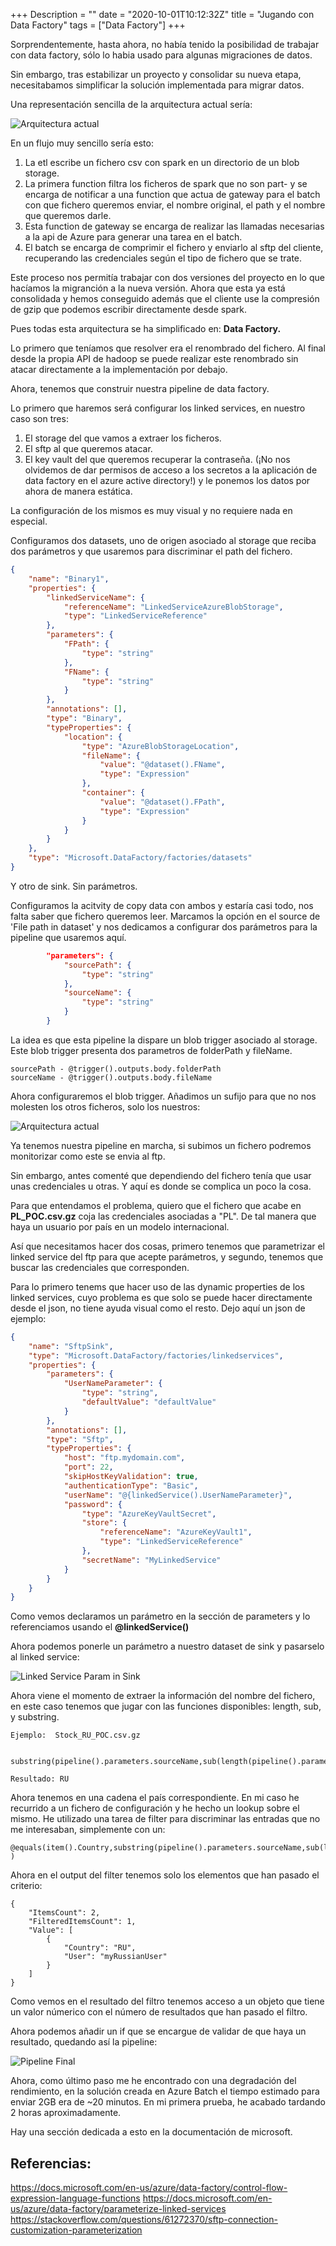 +++
Description = ""
date = "2020-10-01T10:12:32Z"
title = "Jugando con Data Factory"
tags = ["Data Factory"]
+++

Sorprendentemente, hasta ahora, no había tenido la posibilidad de trabajar con data factory, sólo lo habia usado para algunas migraciones de datos.

Sin embargo, tras estabilizar un proyecto y consolidar su nueva etapa, necesitabamos simplificar la solución implementada para migrar datos.

Una representación sencilla de la arquitectura actual sería:

![Arquitectura actual](/images/data-factory/original-architecture.png)

En un flujo muy sencillo sería esto:
1. La etl escribe un fichero csv con spark en un directorio de un blob storage.
2. La primera function filtra los ficheros de spark que no son part- y se encarga de notificar a una function que actua de gateway para el batch con que fichero queremos enviar, el nombre original, el path y el nombre que queremos darle.
3. Esta function de gateway se encarga de realizar las llamadas necesarias a la api de Azure para generar una tarea en el batch.
4. El batch se encarga de comprimir el fichero y enviarlo al sftp del cliente, recuperando las credenciales según el tipo de fichero que se trate. 

Este proceso nos permitía trabajar con dos versiones del proyecto en lo que hacíamos la migranción a la nueva versión. Ahora que esta ya está consolidada y hemos conseguido además que el cliente use la compresión de gzip que podemos escribir directamente desde spark.

Pues todas esta arquitectura se ha simplificado en: **Data Factory.**

Lo primero que teníamos que resolver era el renombrado del fichero. Al final desde la propia API de hadoop se puede realizar este renombrado sin atacar directamente a la implementación por debajo.

Ahora, tenemos que construir nuestra pipeline de data factory. 

Lo primero que haremos será configurar los linked services, en nuestro caso son tres:

1. El storage del que vamos a extraer los ficheros.
2. El sftp al que queremos atacar.
3. El key vault del que queremos recuperar la contraseña. (¡No nos olvidemos de dar permisos de acceso a los secretos a la aplicación de data factory en el azure active directory!) y le ponemos los datos por ahora de manera estática.

La configuración de los mismos es muy visual y no requiere nada en especial.

Configuramos dos datasets, uno de origen asociado al storage que reciba dos parámetros y que usaremos para discriminar el path del fichero.

```json
{
    "name": "Binary1",
    "properties": {
        "linkedServiceName": {
            "referenceName": "LinkedServiceAzureBlobStorage",
            "type": "LinkedServiceReference"
        },
        "parameters": {
            "FPath": {
                "type": "string"
            },
            "FName": {
                "type": "string"
            }
        },
        "annotations": [],
        "type": "Binary",
        "typeProperties": {
            "location": {
                "type": "AzureBlobStorageLocation",
                "fileName": {
                    "value": "@dataset().FName",
                    "type": "Expression"
                },
                "container": {
                    "value": "@dataset().FPath",
                    "type": "Expression"
                }
            }
        }
    },
    "type": "Microsoft.DataFactory/factories/datasets"
}
```

Y otro de sink. Sin parámetros.

Configuramos la acitvity de copy data con ambos y estaría casi todo, nos falta saber que fichero queremos leer. Marcamos la opción en el source de 'File path in dataset' y nos dedicamos a configurar dos parámetros para la pipeline que usaremos aquí.

```json
        "parameters": {
            "sourcePath": {
                "type": "string"
            },
            "sourceName": {
                "type": "string"
            }
        }
```

La idea es que esta pipeline la dispare un blob trigger asociado al storage. Este blob trigger presenta dos parametros de folderPath y fileName. 

```
sourcePath - @trigger().outputs.body.folderPath
sourceName - @trigger().outputs.body.fileName
```

Ahora configuraremos el blob trigger. Añadimos un sufijo para que no nos molesten los otros ficheros, solo los nuestros:

![Arquitectura actual](/images/data-factory/trigger-conf.png)


Ya tenemos nuestra pipeline en marcha, si subimos un fichero podremos monitorizar como este se envia al ftp.


Sin embargo, antes comenté que dependiendo del fichero tenía que usar unas credenciales u otras. Y aquí es donde se complica un poco la cosa.

Para que entendamos el problema, quiero que el fichero que acabe en **PL_POC.csv.gz** coja las credenciales asociadas a "PL". De tal manera que haya un usuario por país en un modelo internacional.

Así que necesitamos hacer dos cosas, primero tenemos que parametrizar el linked service del ftp para que acepte parámetros, y segundo, tenemos que buscar las credenciales que corresponden.

Para lo primero tenems que hacer uso de las dynamic properties de los linked services, cuyo problema es que solo se puede hacer directamente desde el json, no tiene ayuda visual como el resto. Dejo aquí un json de ejemplo:

```json
{
    "name": "SftpSink",
    "type": "Microsoft.DataFactory/factories/linkedservices",
    "properties": {
        "parameters": {
            "UserNameParameter": {
                "type": "string",
                "defaultValue": "defaultValue"
            }
        },
        "annotations": [],
        "type": "Sftp",
        "typeProperties": {
            "host": "ftp.mydomain.com",
            "port": 22,
            "skipHostKeyValidation": true,
            "authenticationType": "Basic",
            "userName": "@{linkedService().UserNameParameter}",
            "password": {
                "type": "AzureKeyVaultSecret",
                "store": {
                    "referenceName": "AzureKeyVault1",
                    "type": "LinkedServiceReference"
                },
                "secretName": "MyLinkedService"
            }
        }
    }
}
```
Como vemos declaramos un parámetro en la sección de parameters y lo referenciamos usando el **@linkedService()**

Ahora podemos ponerle un parámetro a nuestro dataset de sink y pasarselo al linked service:

![Linked Service Param in Sink](/images/data-factory/linkedservice-param.png)

Ahora viene el momento de extraer la información del nombre del fichero, en este caso tenemos que jugar con las funciones disponibles: length, sub, y substring. 

```
Ejemplo:  Stock_RU_POC.csv.gz


substring(pipeline().parameters.sourceName,sub(length(pipeline().parameters.sourceName),13),2)

Resultado: RU
```

Ahora tenemos en una cadena el país correspondiente. En mi caso he recurrido a un fichero de configuración y he hecho un lookup sobre el mismo. He utilizado una tarea de filter para discriminar las entradas que no me interesaban, simplemente con un:

```
@equals(item().Country,substring(pipeline().parameters.sourceName,sub(length(pipeline().parameters.sourceName),13),2) )
```

Ahora en el output del filter tenemos solo los elementos que han pasado el criterio:

```
{
    "ItemsCount": 2,
    "FilteredItemsCount": 1,
    "Value": [
        {
            "Country": "RU",
            "User": "myRussianUser"
        }
    ]
}

```

Como vemos en el resultado del filtro tenemos acceso a un objeto que tiene un valor númerico con el número de resultados que han pasado el filtro.

Ahora podemos añadir un if que se encargue de validar de que haya un resultado, quedando así la pipeline:

![Pipeline Final](/images/data-factory/pipeline-final.png)

Ahora, como último paso me he encontrado con una degradación del rendimiento, en la solución creada en Azure Batch el tiempo estimado para enviar 2GB era de ~20 minutos. En mi primera prueba, he acabado tardando 2 horas aproximadamente.

Hay una sección dedicada a esto en la documentación de microsoft. 



## Referencias:

https://docs.microsoft.com/en-us/azure/data-factory/control-flow-expression-language-functions
https://docs.microsoft.com/en-us/azure/data-factory/parameterize-linked-services
https://stackoverflow.com/questions/61272370/sftp-connection-customization-parameterization

